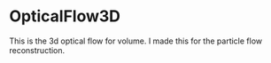 # OpticalFlow3D
This is the 3d optical flow for volume. I made this for the particle flow reconstruction.
